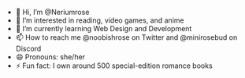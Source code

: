- 👋 Hi, I’m @Neriumrose
- 👀 I’m interested in reading, video games, and anime
- 🌱 I’m currently learning Web Design and Development 
- 📫 How to reach me @noobishrose on Twitter and @minirosebud on Discord
- 😄 Pronouns: she/her
- ⚡ Fun fact: I own around 500 special-edition romance books

<!---
Neriumrose/Neriumrose is a ✨ special ✨ repository because its `README.md` (this file) appears on your GitHub profile.
You can click the Preview link to take a look at your changes.
--->
